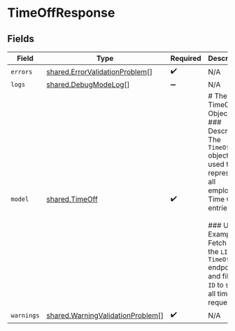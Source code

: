# TimeOffResponse


## Fields

| Field                                                                                                                                                                                                                        | Type                                                                                                                                                                                                                         | Required                                                                                                                                                                                                                     | Description                                                                                                                                                                                                                  |
| ---------------------------------------------------------------------------------------------------------------------------------------------------------------------------------------------------------------------------- | ---------------------------------------------------------------------------------------------------------------------------------------------------------------------------------------------------------------------------- | ---------------------------------------------------------------------------------------------------------------------------------------------------------------------------------------------------------------------------- | ---------------------------------------------------------------------------------------------------------------------------------------------------------------------------------------------------------------------------- |
| `errors`                                                                                                                                                                                                                     | [shared.ErrorValidationProblem](../../../sdk/models/shared/errorvalidationproblem.md)[]                                                                                                                                      | :heavy_check_mark:                                                                                                                                                                                                           | N/A                                                                                                                                                                                                                          |
| `logs`                                                                                                                                                                                                                       | [shared.DebugModeLog](../../../sdk/models/shared/debugmodelog.md)[]                                                                                                                                                          | :heavy_minus_sign:                                                                                                                                                                                                           | N/A                                                                                                                                                                                                                          |
| `model`                                                                                                                                                                                                                      | [shared.TimeOff](../../../sdk/models/shared/timeoff.md)                                                                                                                                                                      | :heavy_check_mark:                                                                                                                                                                                                           | # The TimeOff Object<br/>### Description<br/>The `TimeOff` object is used to represent all employees' Time Off entries.<br/><br/>### Usage Example<br/>Fetch from the `LIST TimeOffs` endpoint and filter by `ID` to show all time off requests. |
| `warnings`                                                                                                                                                                                                                   | [shared.WarningValidationProblem](../../../sdk/models/shared/warningvalidationproblem.md)[]                                                                                                                                  | :heavy_check_mark:                                                                                                                                                                                                           | N/A                                                                                                                                                                                                                          |